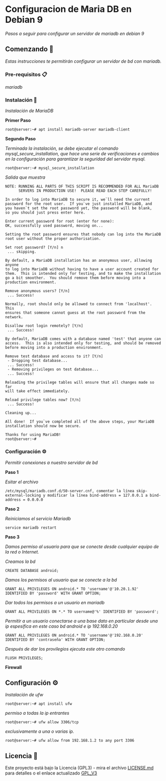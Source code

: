 # Configuracion de Maria DB en Debian 9

_Pasos a seguir para configurar un servidor de mariadb en debian 9_

## Comenzando 🚀

_Estas instrucciones te permitirán configurar un servidor de bd con mariadb._

### Pre-requisitos 📋

_mariadb_

### Instalación 🔧

_Instalación de MariaDB_

**Primer Paso**

```
root@server:~# apt install mariadb-server mariadb-client
```
**Segundo Paso**

_Terminada la instalación, se debe ejecutar el comando mysql_secure_installation, que hace una serie de verificaciones e cambios en la configuración para garantizar la seguridad del servidor mysql._

```
root@server:~# mysql_secure_installation
```

_Salida que muestra_

```
NOTE: RUNNING ALL PARTS OF THIS SCRIPT IS RECOMMENDED FOR ALL MariaDB
      SERVERS IN PRODUCTION USE!  PLEASE READ EACH STEP CAREFULLY!
 
In order to log into MariaDB to secure it, we`ll need the current
password for the root user.  If you`ve just installed MariaDB, and
you haven`t set the root password yet, the password will be blank,
so you should just press enter here.
 
Enter current password for root (enter for none):
OK, successfully used password, moving on...
 
Setting the root password ensures that nobody can log into the MariaDB
root user without the proper authorisation.
 
Set root password? [Y/n] n
 ... skipping.
 
By default, a MariaDB installation has an anonymous user, allowing anyone
to log into MariaDB without having to have a user account created for
them.  This is intended only for testing, and to make the installation
go a bit smoother.  You should remove them before moving into a
production environment.
 
Remove anonymous users? [Y/n]
 ... Success!
 
Normally, root should only be allowed to connect from 'localhost'.  This
ensures that someone cannot guess at the root password from the network.
 
Disallow root login remotely? [Y/n]
 ... Success!
 
By default, MariaDB comes with a database named 'test' that anyone can
access.  This is also intended only for testing, and should be removed
before moving into a production environment.
 
Remove test database and access to it? [Y/n]
 - Dropping test database...
 ... Success!
 - Removing privileges on test database...
 ... Success!
 
Reloading the privilege tables will ensure that all changes made so far
will take effect immediately.
 
Reload privilege tables now? [Y/n]
 ... Success!
 
Cleaning up...
 
All done!  If you`ve completed all of the above steps, your MariaDB
installation should now be secure.
 
Thanks for using MariaDB!
root@server:~#
```
### Configuración ⚙️

_Permitir conexiones a nuestro servidor de bd_

**Paso 1**

_Esitar el archivo_

```
/etc/mysql/mariadb.conf.d/50-server.cnf, comentar la línea skip-external-locking y modificar la línea bind-address = 127.0.0.1 a bind-address = 0.0.0.0
```
**Paso 2**

_Reiniciamos el servicio Mariadb_

```
service mariadb restart

```
**Paso 3**

_Damos permiso al usuario para que se conecte desde cualquier equipo de la red o Internet._

_Creamos la bd_

```
CREATE DATABASE android;
```
_Damos los permisos al usuario que se conecte a la bd_

```
GRANT ALL PRIVILEGES ON android.* TO 'username'@'10.20.1.92' IDENTIFIED BY 'password' WITH GRANT OPTION;

```
_Dar todos los permisos a un usuario en mariadb_

```
GRANT ALL PRIVILEGES ON *.* TO username@'%' IDENTIFIED BY 'password';

```
_Permitir a un usuario conectarse a una base dato en particular desde una ip espesifica en este caso bd android e ip 192.168.0.20_

```
GRANT ALL PRIVILEGES ON android.* TO 'username'@'192.168.0.20' IDENTIFIED BY 'contraseña' WITH GRANT OPTION; 
```
_Después de dar los provilegios ejecuta este otro comando_

```
FLUSH PRIVILEGES;
```

**Firewall**

## Configuración ⚙️

_Instalación de ufw_

```
root@server:~# apt install ufw
```

_permiso a todas la ip entrantes_

```
root@server:~# ufw allow 3306/tcp
```
_exclusivamente a una o varias ip._

```
root@server:~# ufw allow from 192.168.1.2 to any port 3306
```

## Licencia 📄

Este proyecto está bajo la Licencia (GPL3) - mira el archivo [LICENSE.md](LICENSE) para detalles o el enlace actualizado [GPL_V3](https://www.gnu.org/licenses/gpl-3.0.html)

